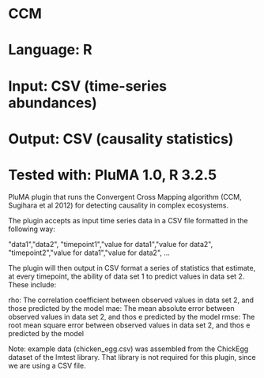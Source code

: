 # CCM
# Language: R
# Input: CSV (time-series abundances)
# Output: CSV (causality statistics)
# Tested with: PluMA 1.0, R 3.2.5

PluMA plugin that runs the Convergent Cross Mapping algorithm (CCM, Sugihara et al 2012)
for detecting causality in complex ecosystems.

The plugin accepts
as input time series data in a CSV file formatted in the following way:

"data1","data2",
"timepoint1","value for data1","value for data2",
"timepoint2","value for data1","value for data2",
...

The plugin will then output in CSV format a series of statistics that estimate, at every timepoint, the ability of data set 1 to predict values in data set 2.   These include:

rho: The correlation coefficient between observed values in data set 2, and those predicted by the model
mae: The mean absolute error between observed values in data set 2, and thos
e predicted by the model
rmse: The root mean square error between observed values in data set 2, and thos
e predicted by the model


Note: example data (chicken_egg.csv) was assembled from the ChickEgg dataset
of the lmtest library.  That library is not required for this plugin, since we are using
a CSV file.
